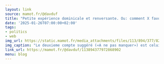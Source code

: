 ```yaml
---
layout: link
source: mamot.fr/@davduf
title: "Petite expérience dominicale et renversante. Ou: comment X favorise l'ED."
date: '2025-01-26T07:00:00+02:00'
tags:
- politics
- web
img_url: https://static.mamot.fr/media_attachments/files/113/894/377/828/341/899/original/2b735d200ceee108.png
img_caption: "Le deuxieme compte suggéré («A ne pas manquer») est celui d'Alice Weidel, cheffe du parti d'extrême droite AfD. Or, les premiers comptes suivis sont déterminants pour la suite de l'expérience X (c'est même expliqué en légende)."
link_url: https://mamot.fr/@davduf/113894377972868902
menu: blog
---
```

